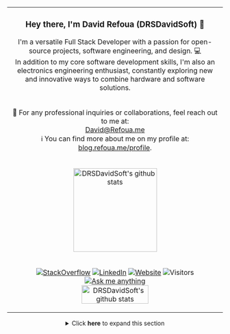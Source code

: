 <table align="center">
  <tr>
    <td colspan="2">
      <h3 align="center">Hey there, I'm David Refoua (DRSDavidSoft) 👋</h3>
      <p align="center">
        I'm a versatile Full Stack Developer with a passion for open-source projects, software engineering, and design. 💻<br>
        In addition to my core software development skills, I'm also an electronics engineering enthusiast, constantly exploring new and innovative ways to combine hardware and software solutions.<br>
      </p>
    </td>
  </tr>
  <tr>
    <td colspan="2">
      <p align="center">
        📧 For any professional inquiries or collaborations, feel reach out to me at:<br>
        <a href="mailto:David@Refoua.me">David@Refoua.me</a><br>
        ℹ️ You can find more about me on my profile at:<br>
        <a rel="me" href="https://blog.refoua.me/profile">blog.refoua.me/profile</a>.<br>
      </p>
    </td>
  </tr>
  <tr>
    <td colspan="2">
      <p align="center">
        <picture height="195" align="center">
          <source
            srcset="https://github-readme-stats-git-masterrstaa-rickstaa.vercel.app/api?username=DRSDavidSoft&show_icons=true&theme=github_dark"
            media="(prefers-color-scheme: dark)"
          />
          <source
            srcset="https://github-readme-stats-git-masterrstaa-rickstaa.vercel.app/api?username=DRSDavidSoft&show_icons=true"
            media="(prefers-color-scheme: light), (prefers-color-scheme: no-preference)"
          />
          <img height="195" align="center" src="https://github-readme-stats-git-masterrstaa-rickstaa.vercel.app/api?username=DRSDavidSoft&show_icons=true" title="DRSDavidSoft's github stats" />
        </picture>
      </p>
    </td>
  </tr>
  <tr>
    <td colspan="2">
      <p align="center">
        <a href="https://stackoverflow.com/users/1454514/david-refoua"><img src="https://img.shields.io/badge/StackOverflow-DRSDavidSoft-e17055?style=flat-square&logo=StackOverflow" alt="StackOverflow"></a>
        <a href="https://ir.linkedin.com/in/drsdavidsoft"><img src="https://img.shields.io/badge/LinkedIn-David%20Refoua-0984e3?style=flat-square&logo=LinkedIn" alt="LinkedIn"></a>
        <a href="https://www.refoua.me/"><img src="https://img.shields.io/badge/Website-www.Refoua.me-fdcb6e?style=flat-square" alt="Website"></a>
        <img src="https://vbr.nathanchung.dev/badge?page_id=DRSDavidSoft.visitor-badge&style=flat-square&logo=Github&color=00b894" alt="Visitors"><br>
        <a href="https://t.me/DRSDavidSoft"><img src="https://img.shields.io/badge/message-%40DRSDavidSoft?style=for-the-badge&logo=telegram&color=black" alt="Ask me anything"></a><br>
        <a href="https://stackexchange.com/users/791357" align="center">
          <picture width="208" height="58" align="center">
            <source
              srcset="https://stackexchange.com/users/flair/791357.png?theme=dark"
              media="(prefers-color-scheme: dark)"
            />
            <source
              srcset="https://stackexchange.com/users/flair/791357.png"
              media="(prefers-color-scheme: light), (prefers-color-scheme: no-preference)"
            />
            <img width="156" height="43.5" align="center" src="https://stackexchange.com/users/flair/791357.png" title="DRSDavidSoft's github stats" />
          </picture>
        </a>
      </p>
    </td>
  </tr>
</table>

<details align="center">
  <summary>
    Click <strong>here</strong> to expand this section
  </summary>
  <ul>
    <li> I'm a versatile software engineer and electronics wiz, always eager to tackle complex challenges and deliver innovative solutions. 🧑‍💻<br>
    <li> While I'm well-versed in web development, my true passions lie in the realms of tinkering with the Linux kernel, embedded systems, IoT, and cutting-edge technologies. I thrive on the intricacies of software architecture, microcontroller programming, open-source development, and custom PCB fabrication. From designing smart home devices to crafting industrial automation solutions, I'm constantly exploring new frontiers in the world of electronics.
    <li> In the software domain, I've honed my skills in building robust and scalable applications. I'm a quick learner and love working with the latest technologies, whether it's optimizing database architectures, implementing secure authentication systems, or streamlining DevOps workflows. I'm always striving to expand my knowledge and stay ahead of the curve.
    <li> What really sets me apart is my passion for collaboration and problem-solving. I enjoy working closely with cross-functional teams to tackle complex challenges, combining my technical expertise with creative thinking to deliver exceptional results. I'm a team player at heart, always eager to learn from my peers and share my knowledge.
    <li> While I may not have all the answers, I'm driven by a relentless curiosity and a commitment to continuous improvement. If you're tackling an exciting project and could use an adaptable tech enthusiast on your team, I'd be honored to discuss how I can contribute to your success.
  </ul>
</details>

<br/>
